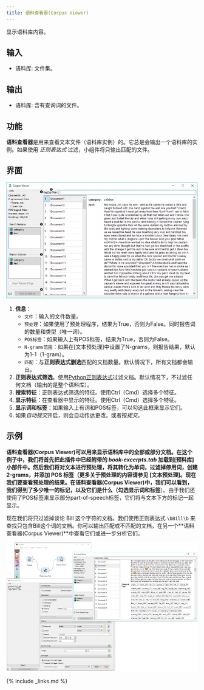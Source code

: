 ```yaml
---
title: 语料查看器(Corpus Viewer)
---
```


显示语料库内容。





## 输入

- 语料库: 文件集。

## 输出

- 语料库: 含有查询词的文件。

## 功能
**语料查看器**是用来查看文本文件（语料库实例）的。它总是会输出一个语料库的实例。如果使用 *正则表达式* 过滤，小组件将只输出匹配的文件。


## 界面
![](/assets/images/text/Corpus-Viewer-stamped.png.webp)

1. **信息**：
   - `文件`：输入的文件数量。
   - `预处理`：如果使用了预处理程序，结果为True，否则为False。同时报告词的数量和类型（唯一词）。
   - `POS标签`：如果输入上有POS标签，结果为True，否则为False。
   - `N-grams范围`：如果在[文本预处理]中设置了N-grams，则报告结果，默认为1-1（1-gram）。
   - `匹配`：与**正则表达式删选**匹配的文档数量。默认情况下，所有文档都会输出。
2. **正则表达式筛选**。使用[Python正则表达式](https://docs.python.org/3/library/re.html)过滤文档。默认情况下，不过滤任何文档（输出的是整个语料库）。
3. **搜索特征**：正则表达式筛选的特征。使用Ctrl（Cmd）选择多个特征。
4. **显示特征**：在查看器中显示的特征。使用Ctrl（Cmd）选择多个特征。
5. **显示词和标签**：如果输入上有词和POS标签，可以勾选此框来显示它们。
6. 如果*自动提交*开启，则会自动传达更改。或者按*提交*。


## 示例

**语料查看器(Corpus Viewer)**可以用来显示语料库中的全部或部分文档。在这个例子中，我们将首先把此插件中已经附带的 *book-excerpts.tab* 加载到[预料库]小部件中。然后我们将对文本进行预处理，将其转化为单词，过滤掉停用词，创建2-grams，并添加 POS 标签（更多关于预处理的内容请参见 [文本预处理]。现在我们要查看预处理的结果。在**语料查看器(Corpus Viewer)**中，我们可以看到，我们得到了多少唯一的标记，以及它们是什么（勾选**显示词和标签**）。由于我们还使用了POS标签来显示部分part-of-speech标签，它们将与文本下方的标记一起显示。

现在我们将只过滤掉谈论 Bill 这个字符的文档。我们使用正则表达式 `\bBill\b` 来查找只包含Bill这个词的文档。你可以输出匹配或不匹配的文档，在另一个**语料查看器(Corpus Viewer)**中查看它们或进一步分析它们。


![](/assets/images/text/Corpus-Viewer-Example.png.webp)


{% include _links.md %}